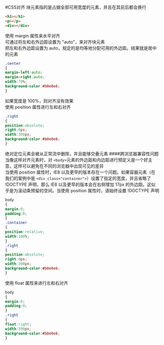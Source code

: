 #CSS对齐
块元素指的是占据全部可用宽度的元素，并且在其前后都会换行
```html
<h1></h1>
<p></p>
<div></div>
```
使用 margin 属性来水平对齐             
可通过将左和右外边距设置为 "auto"，来对齐块元素         
把左和右外边距设置为 auto，规定的是均等地分配可用的外边距。结果就是居中的元素       
```css
.center
{
margin-left:auto;
margin-right:auto;
width:70%;
background-color:#b0e0e6;
}
```
如果宽度是 100%，则对齐没有效果            
使用 position 属性进行左和右对齐
```css
.right
{
position:absolute;
right:0px;
width:300px;
background-color:#b0e0e6;
}
```
绝对定位元素会被从正常流中删除，并且能够交叠元素
####跨浏览器兼容性问题
当像这样对齐元素时，对 `<body>`元素的外边距和内边距进行预定义是一个好主意。这样可以避免在不同的浏览器中出现可见的差异          
当使用 position 属性时，IE8 以及更早的版本存在一个问题。如果容器元素（在我们的案例中是 `<div class="container">`）设置了指定的宽度，并且省略了 !DOCTYPE 声明，那么 IE8 以及更早的版本会在右侧增加 17px 的外边距。这似乎是为滚动条预留的空间。当使用 position 属性时，请始终设置 !DOCTYPE 声明
```css
body
{
margin:0;
padding:0;
}
.container
{
position:relative;
width:100%;
}
.right
{
position:absolute;
right:0px;
width:300px;
background-color:#b0e0e6;
}
```
使用 float 属性来进行左和右对齐
```css
body
{
margin:0;
padding:0;
}
.right
{
float:right;
width:300px;
background-color:#b0e0e6;
}
```





